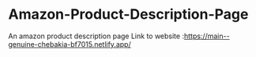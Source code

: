 # Amazon-Product-Description-Page
An amazon product description page 
Link to website :https://main--genuine-chebakia-bf7015.netlify.app/
